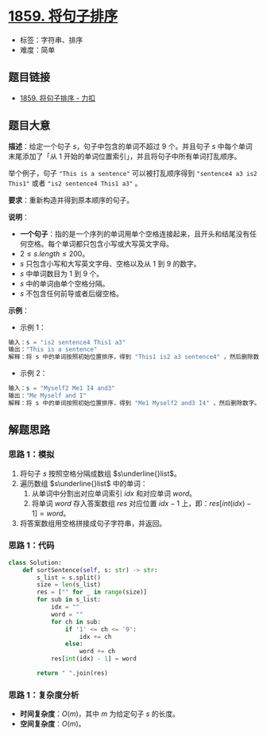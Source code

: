 # [1859. 将句子排序](https://leetcode.cn/problems/sorting-the-sentence/)

- 标签：字符串、排序
- 难度：简单

## 题目链接

- [1859. 将句子排序 - 力扣](https://leetcode.cn/problems/sorting-the-sentence/)

## 题目大意

**描述**：给定一个句子 $s$，句子中包含的单词不超过 $9$ 个。并且句子 $s$ 中每个单词末尾添加了「从 $1$ 开始的单词位置索引」，并且将句子中所有单词打乱顺序。

举个例子，句子 `"This is a sentence"` 可以被打乱顺序得到 `"sentence4 a3 is2 This1"` 或者 `"is2 sentence4 This1 a3"` 。

**要求**：重新构造并得到原本顺序的句子。

**说明**：

- **一个句子**：指的是一个序列的单词用单个空格连接起来，且开头和结尾没有任何空格。每个单词都只包含小写或大写英文字母。
- $2 \le s.length \le 200$。
- $s$ 只包含小写和大写英文字母、空格以及从 $1$ 到 $9$ 的数字。
- $s$ 中单词数目为 $1$ 到 $9$ 个。
- $s$ 中的单词由单个空格分隔。
- $s$ 不包含任何前导或者后缀空格。

**示例**：

- 示例 1：

```python
输入：s = "is2 sentence4 This1 a3"
输出："This is a sentence"
解释：将 s 中的单词按照初始位置排序，得到 "This1 is2 a3 sentence4" ，然后删除数字。
```

- 示例 2：

```python
输入：s = "Myself2 Me1 I4 and3"
输出："Me Myself and I"
解释：将 s 中的单词按照初始位置排序，得到 "Me1 Myself2 and3 I4" ，然后删除数字。
```

## 解题思路

### 思路 1：模拟

1. 将句子 $s$ 按照空格分隔成数组 $s\underline{}list$。
2. 遍历数组 $s\underline{}list$ 中的单词：
   1. 从单词中分割出对应单词索引 $idx$ 和对应单词 $word$。
   2. 将单词 $word$ 存入答案数组 $res$ 对应位置 $idx - 1$ 上，即：$res[int(idx) - 1] = word$。
3. 将答案数组用空格拼接成句子字符串，并返回。

### 思路 1：代码

```python
class Solution:
    def sortSentence(self, s: str) -> str:
        s_list = s.split()
        size = len(s_list)
        res = ["" for _ in range(size)]
        for sub in s_list:
            idx = ""
            word = ""
            for ch in sub:
                if '1' <= ch <= '9':
                    idx += ch
                else:
                    word += ch
            res[int(idx) - 1] = word

        return " ".join(res)
```

### 思路 1：复杂度分析

- **时间复杂度**：$O(m)$，其中 $m$ 为给定句子 $s$ 的长度。
- **空间复杂度**：$O(m)$。

